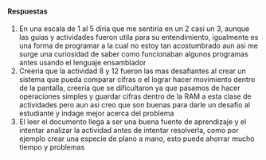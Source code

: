 #### Respuestas
1. En una escala de 1 al 5 diria que me sentiria en un 2 casi un 3, aunque las guias y actividades fueron utila para su entendimiento, igualmente es una forma de programar a la cual no estoy tan acostumbrado aun asi
me surge una curiosidad de saber como funcionaban algunos programas antes usando el lenguaje ensamblador
2. Creeria que la actividad 8 y 12 fueron las mas desafiantes al crear un sistema que pueda comparar cifras o el lograr hacer movimiento dentro de la pantalla, creeria que se dificultaron ya que pasamos de hacer operaciones
simples y guardar cifras dentro de la RAM a esta clase de actividades pero aun asi creo que son buenas para darle un desafio al estudiante y indage mejor acerca del problema
3. El leer el documento llega a ser una buena fuente de aprendizaje y el intentar analizar la actividad antes de intentar resolverla, como por ejemplo crear una especie de plano a mano, esto puede ahorrar mucho tiempo y problemas
   
